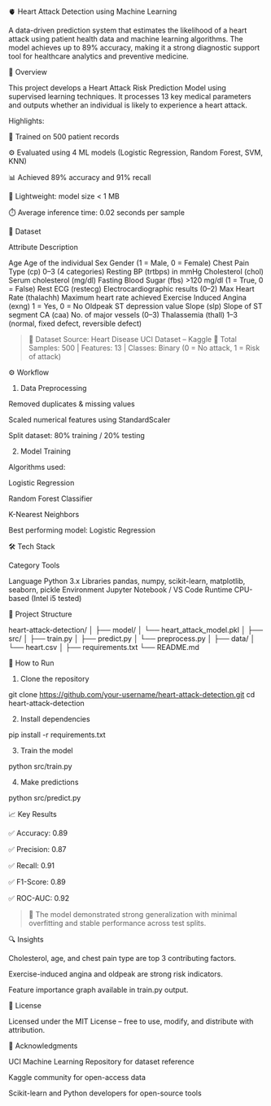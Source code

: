 
🫀 Heart Attack Detection using Machine Learning

A data-driven prediction system that estimates the likelihood of a heart attack using patient health data and machine learning algorithms.
The model achieves up to 89% accuracy, making it a strong diagnostic support tool for healthcare analytics and preventive medicine.


🚀 Overview

This project develops a Heart Attack Risk Prediction Model using supervised learning techniques.
It processes 13 key medical parameters and outputs whether an individual is likely to experience a heart attack.

Highlights:

🧮 Trained on 500 patient records

⚙️ Evaluated using 4 ML models (Logistic Regression, Random Forest, SVM, KNN)

📊 Achieved 89% accuracy and 91% recall

💾 Lightweight: model size < 1 MB

⏱️ Average inference time: 0.02 seconds per sample

🧠 Dataset

Attribute	Description

Age	Age of the individual
Sex	Gender (1 = Male, 0 = Female)
Chest Pain Type (cp)	0–3 (4 categories)
Resting BP (trtbps)	in mmHg
Cholesterol (chol)	Serum cholesterol (mg/dl)
Fasting Blood Sugar (fbs)	>120 mg/dl (1 = True, 0 = False)
Rest ECG (restecg)	Electrocardiographic results (0–2)
Max Heart Rate (thalachh)	Maximum heart rate achieved
Exercise Induced Angina (exng)	1 = Yes, 0 = No
Oldpeak	ST depression value
Slope (slp)	Slope of ST segment
CA (caa)	No. of major vessels (0–3)
Thalassemia (thall)	1–3 (normal, fixed defect, reversible defect)


> 📘 Dataset Source: Heart Disease UCI Dataset – Kaggle
🧩 Total Samples: 500 | Features: 13 | Classes: Binary (0 = No attack, 1 = Risk of attack)


⚙️ Workflow

1. Data Preprocessing

Removed duplicates & missing values

Scaled numerical features using StandardScaler

Split dataset: 80% training / 20% testing


2. Model Training

Algorithms used:

Logistic Regression

Random Forest Classifier

K-Nearest Neighbors

Best performing model: Logistic Regression 

🛠️ Tech Stack

Category	Tools

Language	Python 3.x
Libraries	pandas, numpy, scikit-learn, matplotlib, seaborn, pickle
Environment	Jupyter Notebook / VS Code
Runtime	CPU-based (Intel i5 tested)

📂 Project Structure

heart-attack-detection/
│
├── model/
│   └── heart_attack_model.pkl
│
├── src/
│   ├── train.py
│   ├── predict.py
│   └── preprocess.py
│
├── data/
│   └── heart.csv
│
├── requirements.txt
└── README.md


🧪 How to Run

1. Clone the repository

git clone https://github.com/your-username/heart-attack-detection.git
cd heart-attack-detection


2. Install dependencies

pip install -r requirements.txt


3. Train the model

python src/train.py


4. Make predictions

python src/predict.py


📈 Key Results

✅ Accuracy: 0.89

✅ Precision: 0.87

✅ Recall: 0.91

✅ F1-Score: 0.89

✅ ROC-AUC: 0.92


> 🧠 The model demonstrated strong generalization with minimal overfitting and stable performance across test splits.

🔍 Insights

Cholesterol, age, and chest pain type are top 3 contributing factors.

Exercise-induced angina and oldpeak are strong risk indicators.

Feature importance graph available in train.py output.

🧾 License

Licensed under the MIT License – free to use, modify, and distribute with attribution.

🙌 Acknowledgments

UCI Machine Learning Repository for dataset reference

Kaggle community for open-access data

Scikit-learn and Python developers for open-source tools
